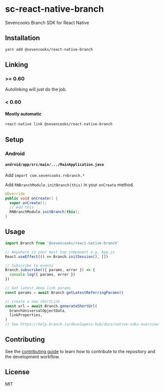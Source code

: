 # sc-react-native-branch

Sevencooks Branch SDK for React Native

## Installation

```sh
yarn add @sevencooks/react-native-branch
```

## Linking

### >= 0.60

Autolinking will just do the job.

### < 0.60

#### Mostly automatic

```sh
react-native link @sevencooks/react-native-branch
```

## Setup

### Android

#### `android/app/src/main/.../MainApplication.java`

Add `import com.sevencooks.rnbranch.*`

Add `RNBranchModule.initBranch(this)` in your `onCreate` method.

```java
@Override
public void onCreate() {
  super.onCreate();
  // Add this
  RNBranchModule.initBranch(this);
}
```

## Usage

```typescript
import Branch from '@sevencooks/react-native-branch'

// Anywhere in your most top component e.g. App.js
React.useEffect(() => Branch.initSession(), [])

// Subscribe to events
Branch.subscribe(({ params, error }) => {
  console.log({ params, error })
})

// Get latest deep link params
const params = await Branch.getLatestReferringParams()

// create a new shortLink
const url = await Branch.generateShortUrl(
  branchUniversalOpjectData,
  linkProperties,
)
// See https://help.branch.io/developers-hub/docs/native-sdks-overview for further instructions.
```

## Contributing

See the [contributing guide](CONTRIBUTING.md) to learn how to contribute to the repository and the development workflow.

## License

MIT
